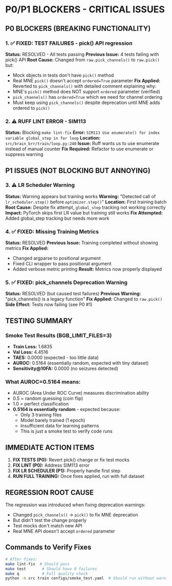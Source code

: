 # P0/P1 BLOCKERS - CRITICAL ISSUES

## P0 BLOCKERS (BREAKING FUNCTIONALITY)

### 1. ✅ FIXED: TEST FAILURES - pick() API regression
**Status:** RESOLVED - All tests passing
**Previous Issue:** 4 tests failing with pick() API
**Root Cause:** Changed from `raw.pick_channels()` to `raw.pick()` but:
  - Mock objects in tests don't have `pick()` method
  - Real MNE `pick()` doesn't accept `ordered=True` parameter
**Fix Applied:** Reverted to `pick_channels()` with detailed comment explaining why:
  - MNE's `pick()` method does NOT support `ordered` parameter (verified)
  - `pick_channels()` has `ordered=True` which we need for channel ordering
  - Must keep using `pick_channels()` despite deprecation until MNE adds ordered to `pick()`

### 2. ⚠️ RUFF LINT ERROR - SIM113
**Status:** Blocking `make lint-fix`
**Error:** `SIM113 Use enumerate() for index variable global_step in for loop`
**Location:** `src/brain_brr/train/loop.py:240`
**Issue:** Ruff wants us to use enumerate instead of manual counter
**Fix Required:** Refactor to use enumerate or suppress warning

## P1 ISSUES (NOT BLOCKING BUT ANNOYING)

### 3. ⚠️ LR Scheduler Warning
**Status:** Warning appears but training works
**Warning:** "Detected call of `lr_scheduler.step()` before `optimizer.step()`"
**Location:** First training batch
**Root Cause:** Despite fix attempt, `global_step` tracking not working correctly
**Impact:** PyTorch skips first LR value but training still works
**Fix Attempted:** Added global_step tracking but needs more work

### 4. ✅ FIXED: Missing Training Metrics
**Status:** RESOLVED
**Previous Issue:** Training completed without showing metrics
**Fix Applied:**
  - Changed argparse to positional argument
  - Fixed CLI wrapper to pass positional argument
  - Added verbose metric printing
**Result:** Metrics now properly displayed

### 5. ✅ FIXED: pick_channels Deprecation Warning
**Status:** RESOLVED (but caused test failures)
**Previous Warning:** "pick_channels() is a legacy function"
**Fix Applied:** Changed to `raw.pick()`
**Side Effect:** Tests now failing (see P0 #1)

## TESTING SUMMARY

### Smoke Test Results (BGB_LIMIT_FILES=3)
- **Train Loss:** 1.6835
- **Val Loss:** 4.4516
- **TAES:** 0.0000 (expected - too little data)
- **AUROC:** 0.5164 (essentially random, expected with tiny dataset)
- **Sensitivity@10FA:** 0.0000 (no seizures detected)

### What AUROC=0.5164 means:
- AUROC (Area Under ROC Curve) measures discrimination ability
- 0.5 = random guessing (coin flip)
- 1.0 = perfect classification
- **0.5164 is essentially random** - expected because:
  - Only 3 training files
  - Model barely trained (1 epoch)
  - Insufficient data for learning patterns
  - This is just a smoke test to verify code runs

## IMMEDIATE ACTION ITEMS

1. **FIX TESTS (P0):** Revert pick() change or fix test mocks
2. **FIX LINT (P0):** Address SIM113 error
3. **FIX LR SCHEDULER (P1):** Properly handle first step
4. **RUN FULL TRAINING:** Once fixes applied, run with full dataset

## REGRESSION ROOT CAUSE

The regression was introduced when fixing deprecation warnings:
- Changed `pick_channels()` → `pick()` to fix MNE deprecation
- But didn't test the change properly
- Test mocks don't match new API
- Real MNE API doesn't accept `ordered` parameter

## Commands to Verify Fixes

```bash
# After fixes:
make lint-fix  # Should pass
make test       # Should have 0 failures
make q          # Full quality check
python -m src train configs/smoke_test.yaml  # Should run without warnings
```